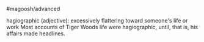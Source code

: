 #magoosh/advanced

hagiographic (adjective): excessively flattering toward someone's life or work 
Most accounts of Tiger Woods life were hagiographic, until, that is, his affairs made headlines. 
